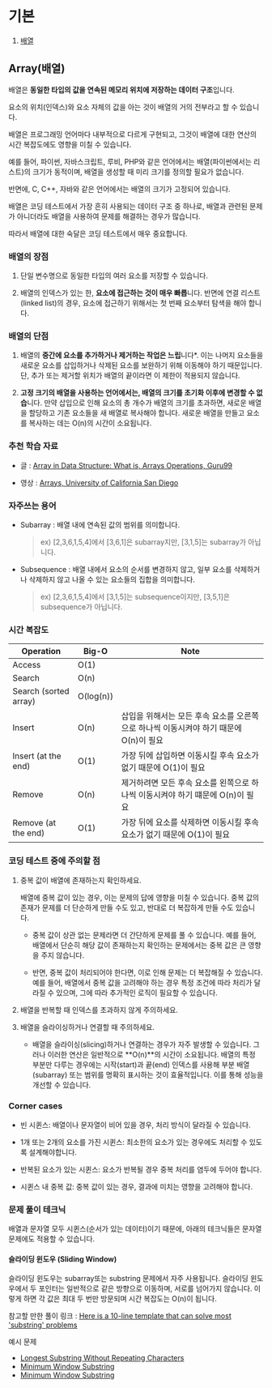# 기본

1. [배열](<#Array(배열)>)

## Array(배열)

배열은 **동일한 타입의 값을 연속된 메모리 위치에 저장하는 데이터 구조**입니다.

요소의 위치(인덱스)와 요소 자체의 값을 아는 것이 배열의 거의 전부라고 할 수 있습니다.

배열은 프로그래밍 언어마다 내부적으로 다르게 구현되고, 그것이 배열에 대한 연산의 시간 복잡도에도 영향을 미칠 수 있습니다.

예를 들어, 파이썬, 자바스크립트, 루비, PHP와 같은 언어에서는 배열(파이썬에서는 리스트)의 크기가 동적이며, 배열을 생성할 때 미리 크기를 정의할 필요가 없습니다.

반면에, C, C++, 자바와 같은 언어에서는 배열의 크기가 고정되어 있습니다.

배열은 코딩 테스트에서 가장 흔히 사용되는 데이터 구조 중 하나로, 배열과 관련된 문제가 아니더라도 배열을 사용하여 문제를 해결하는 경우가 많습니다.

따라서 배열에 대한 숙달은 코딩 테스트에서 매우 중요합니다.

### 배열의 장점

1. 단일 변수명으로 동일한 타입의 여러 요소를 저장할 수 있습니다.

2. 배열의 인덱스가 있는 한, **요소에 접근하는 것이 매우 빠릅**니다. 반면에 연결 리스트(linked list)의 경우, 요소에 접근하기 위해서는 첫 번째 요소부터 탐색을 해야 합니다.

### 배열의 단점

1. 배열의 **중간에 요소를 추가하거나 제거하는 작업은 느립**니다\*. 이는 나머지 요소들을 새로운 요소를 삽입하거나 삭제된 요소를 보완하기 위해 이동해야 하기 때문입니다. 단, 추가 또는 제거할 위치가 배열의 끝이라면 이 제한이 적용되지 않습니다.

2. **고정 크기의 배열을 사용하는 언어에서는, 배열의 크기를 초기화 이후에 변경할 수 없습**니다. 만약 삽입으로 인해 요소의 총 개수가 배열의 크기를 초과하면, 새로운 배열을 할당하고 기존 요소들을 새 배열로 복사해야 합니다. 새로운 배열을 만들고 요소를 복사하는 데는 O(n)의 시간이 소요됩니다.

### 추천 학습 자료

- 글 : [Array in Data Structure: What is, Arrays Operations, Guru99](https://www.guru99.com/array-data-structure.html)

- 영상 : [Arrays, University of California San Diego](https://www.coursera.org/lecture/data-structures/arrays-OsBSF)

### 자주쓰는 용어

- Subarray : 배열 내에 연속된 값의 범위를 의미합니다.

  > ex) [2,3,6,1,5,4]에서 [3,6,1]은 subarray지만, [3,1,5]는 subarray가 아닙니다.

- Subsequence : 배열 내에서 요소의 순서를 변경하지 않고, 일부 요소를 삭제하거나 삭제하지 않고 나올 수 있는 요소들의 집합을 의미합니다.
  > ex) [2,3,6,1,5,4]에서 [3,1,5]는 subsequence이지만, [3,5,1]은 subsequence가 아닙니다.

### 시간 복잡도

| Operation | Big-O | Note |
| --- | --- | --- |
| Access | O(1) |  |
| Search | O(n) |  |
| Search (sorted array) | O(log(n)) |  |
| Insert | O(n) | 삽입을 위해서는 모든 후속 요소를 오른쪽으로 하나씩 이동시켜야 하기 때문에 O(n)이 필요 |
| Insert (at the end) | O(1) | 가장 뒤에 삽입하면 이동시킬 후속 요소가 없기 때문에 O(1)이 필요 |
| Remove | O(n) | 제거하려면 모든 후속 요소를 왼쪽으로 하나씩 이동시켜야 하기 떄문에 O(n)이 필요 |
| Remove (at the end) | O(1) | 가장 뒤에 요소를 삭제하면 이동시킬 후속 요소가 없기 때문에 O(1)이 필요 |

### 코딩 테스트 중에 주의할 점

1. 중복 값이 배열에 존재하는지 확인하세요.

   배열에 중복 값이 있는 경우, 이는 문제의 답에 영향을 미칠 수 있습니다. 중복 값의 존재가 문제를 더 단순하게 만들 수도 있고, 반대로 더 복잡하게 만들 수도 있습니다.

   - 중복 값이 상관 없는 문제라면 더 간단하게 문제를 풀 수 있습니다. 예를 들어, 배열에서 단순히 해당 값이 존재하는지 확인하는 문제에서는 중복 값은 큰 영향을 주지 않습니다.

   - 반면, 중복 값이 처리되어야 한다면, 이로 인해 문제는 더 복잡해질 수 있습니다. 예를 들어, 배열에서 중복 값을 고려해야 하는 경우 특정 조건에 따라 처리가 달라질 수 있으며, 그에 따라 추가적인 로직이 필요할 수 있습니다.

2. 배열을 반복할 때 인덱스를 초과하지 않게 주의하세요.

3. 배열을 슬라이싱하거나 연결할 때 주의하세요.

   - 배열을 슬라이싱(slicing)하거나 연결하는 경우가 자주 발생할 수 있습니다. 그러나 이러한 연산은 일반적으로 **O(n)**의 시간이 소요됩니다. 배열의 특정 부분만 다루는 경우에는 시작(start)과 끝(end) 인덱스를 사용해 부분 배열(subarray) 또는 범위를 명확히 표시하는 것이 효율적입니다. 이를 통해 성능을 개선할 수 있습니다.

### Corner cases

- 빈 시퀸스: 배열이나 문자열이 비어 있을 경우, 처리 방식이 달라질 수 있습니다.

- 1개 또는 2개의 요소를 가진 시퀸스: 최소한의 요소가 있는 경우에도 처리할 수 있도록 설계해야합니다.

- 반복된 요소가 있는 시퀸스: 요소가 반복될 경우 중복 처리를 염두에 두어야 합니다.

- 시퀸스 내 중복 값: 중복 값이 있는 경우, 결과에 미치는 영향을 고려해야 합니다.

### 문제 풀이 테크닉

배열과 문자열 모두 시퀸스(순서가 있는 데이터)이기 때문에, 아래의 테크닉들은 문자열 문제에도 적용할 수 있습니다.

#### 슬라이딩 윈도우 (Sliding Window)

슬라이딩 윈도우는 subarray또는 substring 문제에서 자주 사용됩니다. 슬라이딩 윈도우에서 두 포인터는 일반적으로 같은 방향으로 이동하며, 서로를 넘어가지 않습니다. 이렇게 하면 각 값은 최대 두 번만 방문되며 시간 복잡도는 O(n)이 됩니다.

참고할 만한 풀이 링크 : [Here is a 10-line template that can solve most 'substring' problems](https://leetcode.com/problems/minimum-window-substring/solutions/26808/here-is-a-10-line-template-that-can-solve-most-substring-problems/)

예시 문제

- [Longest Substring Without Repeating Characters](https://leetcode.com/problems/longest-substring-without-repeating-characters/)
- [Minimum Window Substring](https://leetcode.com/problems/minimum-window-substring/)
- [Minimum Window Substring](https://leetcode.com/problems/minimum-window-substring/description/)

